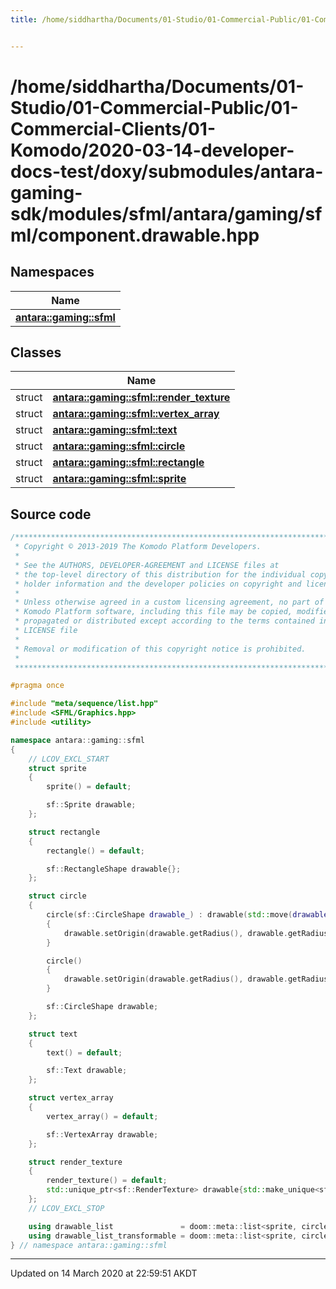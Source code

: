 ```yaml
---
title: /home/siddhartha/Documents/01-Studio/01-Commercial-Public/01-Commercial-Clients/01-Komodo/2020-03-14-developer-docs-test/doxy/submodules/antara-gaming-sdk/modules/sfml/antara/gaming/sfml/component.drawable.hpp


---
```


# /home/siddhartha/Documents/01-Studio/01-Commercial-Public/01-Commercial-Clients/01-Komodo/2020-03-14-developer-docs-test/doxy/submodules/antara-gaming-sdk/modules/sfml/antara/gaming/sfml/component.drawable.hpp







## Namespaces

| Name           |
| -------------- |
| **[antara::gaming::sfml](Namespaces/namespaceantara_1_1gaming_1_1sfml.md)**  |

## Classes

|                | Name           |
| -------------- | -------------- |
| struct | **[antara::gaming::sfml::render_texture](Classes/structantara_1_1gaming_1_1sfml_1_1render__texture.md)**  |
| struct | **[antara::gaming::sfml::vertex_array](Classes/structantara_1_1gaming_1_1sfml_1_1vertex__array.md)**  |
| struct | **[antara::gaming::sfml::text](Classes/structantara_1_1gaming_1_1sfml_1_1text.md)**  |
| struct | **[antara::gaming::sfml::circle](Classes/structantara_1_1gaming_1_1sfml_1_1circle.md)**  |
| struct | **[antara::gaming::sfml::rectangle](Classes/structantara_1_1gaming_1_1sfml_1_1rectangle.md)**  |
| struct | **[antara::gaming::sfml::sprite](Classes/structantara_1_1gaming_1_1sfml_1_1sprite.md)**  |













## Source code

```cpp
/******************************************************************************
 * Copyright © 2013-2019 The Komodo Platform Developers.                      *
 *                                                                            *
 * See the AUTHORS, DEVELOPER-AGREEMENT and LICENSE files at                  *
 * the top-level directory of this distribution for the individual copyright  *
 * holder information and the developer policies on copyright and licensing.  *
 *                                                                            *
 * Unless otherwise agreed in a custom licensing agreement, no part of the    *
 * Komodo Platform software, including this file may be copied, modified,     *
 * propagated or distributed except according to the terms contained in the   *
 * LICENSE file                                                               *
 *                                                                            *
 * Removal or modification of this copyright notice is prohibited.            *
 *                                                                            *
 ******************************************************************************/

#pragma once

#include "meta/sequence/list.hpp"
#include <SFML/Graphics.hpp>
#include <utility>

namespace antara::gaming::sfml
{
    // LCOV_EXCL_START
    struct sprite
    {
        sprite() = default;

        sf::Sprite drawable;
    };

    struct rectangle
    {
        rectangle() = default;

        sf::RectangleShape drawable{};
    };

    struct circle
    {
        circle(sf::CircleShape drawable_) : drawable(std::move(drawable_))
        {
            drawable.setOrigin(drawable.getRadius(), drawable.getRadius());
        }

        circle()
        {
            drawable.setOrigin(drawable.getRadius(), drawable.getRadius());
        }

        sf::CircleShape drawable;
    };

    struct text
    {
        text() = default;

        sf::Text drawable;
    };

    struct vertex_array
    {
        vertex_array() = default;

        sf::VertexArray drawable;
    };

    struct render_texture
    {
        render_texture() = default;
        std::unique_ptr<sf::RenderTexture> drawable{std::make_unique<sf::RenderTexture>()};
    };
    // LCOV_EXCL_STOP

    using drawable_list               = doom::meta::list<sprite, circle, text, vertex_array, rectangle, render_texture>;
    using drawable_list_transformable = doom::meta::list<sprite, circle, text, rectangle>;
} // namespace antara::gaming::sfml
```


-------------------------------

Updated on 14 March 2020 at 22:59:51 AKDT
